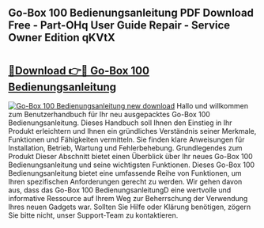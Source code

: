 ## Go-Box 100 Bedienungsanleitung PDF Download Free - Part-OHq User Guide Repair - Service Owner Edition qKVtX

# <h2><a href="http://df4b2c8.blite.top/?on=Go-Box+100+Bedienungsanleitung">🔗Download 👉🔴 Go-Box 100 Bedienungsanleitung</a></h2>

[![Go-Box 100 Bedienungsanleitung new download](https://i.imgur.com/lujVjoI.png)](http://df4b2c8.blite.top/?on=Go-Box+100+Bedienungsanleitung)
Hallo und willkommen zum Benutzerhandbuch für Ihr neu ausgepacktes Go-Box 100 Bedienungsanleitung. Dieses Handbuch soll Ihnen den Einstieg in Ihr Produkt erleichtern und Ihnen ein gründliches Verständnis seiner Merkmale, Funktionen und Fähigkeiten vermitteln. Sie finden klare Anweisungen für Installation, Betrieb, Wartung und Fehlerbehebung. Grundlegendes zum Produkt Dieser Abschnitt bietet einen Überblick über Ihr neues Go-Box 100 Bedienungsanleitung und seine wichtigsten Funktionen. Dieses Go-Box 100 Bedienungsanleitung bietet eine umfassende Reihe von Funktionen, um Ihren spezifischen Anforderungen gerecht zu werden. Wir gehen davon aus, dass das Go-Box 100 BedienungsanleitungD eine wertvolle und informative Ressource auf Ihrem Weg zur Beherrschung der Verwendung Ihres neuen Gadgets war. Sollten Sie Hilfe oder Klärung benötigen, zögern Sie bitte nicht, unser Support-Team zu kontaktieren.
